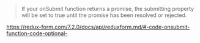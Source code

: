 >If your onSubmit function returns a promise, the submitting property will be set to true until the promise has been resolved or rejected.

https://redux-form.com/7.2.0/docs/api/reduxform.md/#-code-onsubmit-function-code-optional-